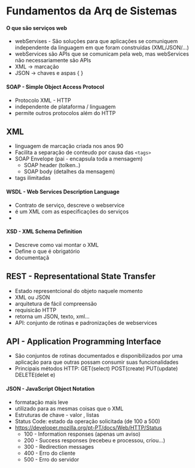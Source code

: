 # Fundamentos da Arq de Sistemas

#### O que são serviços web
- webServises - São soluções para que aplicações se comuniquem independente da linguagem em que foram construídas (XML/JSON/...)
- webServices são APIs que se comunicam pela web, mas webServices não necessariamente são APIs
- XML -> marcação <tags>
- JSON -> chaves e aspas { }
  
#### SOAP - Simple Object Access Protocol
- Protocolo XML - HTTP
- independente de plataforma / linguagem 
- permite outros protocolos além do HTTP

## XML
- linguagem de marcação criada nos anos 90
- Facilita a separação de conteudo por causa das ``<tags>``
- SOAP Envelope (pai - encapsula toda a mensagem)
  - SOAP header (tolken..)
  - SOAP body (detalhes da mensagem)
- tags ilimitadas

#### WSDL - Web Services Description Language

- Contrato de serviço, descreve o webservice
- é um XML com as especificações do serviços
- 
#### XSD - XML Schema Definition
- Descreve como vai montar o XML
- Define o que é obrigatório
- documentaçã

## REST - Representational State Transfer
- Estado representcional do objeto naquele momento
- XML ou JSON
- arquitetura de fácil compreensão
- requisicão HTTP
- retorna um JSON, texto, xml...
- API: conjunto de rotinas e padronizações de webservices

## API - Application Programming Interface
- São conjuntos de rotinas documentados e disponibilizados por uma aplicação para que outras possam consumir suas funcionalidades
- Principais métodos HTTP: GET(select) POST(create) PUT(update) DELETE(delet e)


#### JSON - JavaScript Object Notation
- formatação mais leve
- utilizado para as mesmas coisas que o XML
- Estruturas de chave - valor , listas
- Status Code: estado da operação solicitada (de 100 a 500)
- https://developer.mozilla.org/pt-PT/docs/Web/HTTP/Status
  - 100 - Information responses (apenas um aviso)
  - 200 - Success responses (recebeu e processou, criou...)
  - 300 - Redirection messages
  - 400 - Erro do cliente
  - 500 - Erro do servidor
  
  
